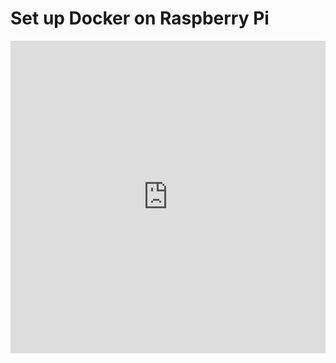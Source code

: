 # Set up Docker on Raspberry Pi

<iframe width="100%" height="500" src="https://www.youtube.com/embed/kseLlaHnvKs" title="Raspberry Pi Setup Docker" frameborder="0" allow="accelerometer; autoplay; clipboard-write; encrypted-media; gyroscope; picture-in-picture; web-share" allowfullscreen></iframe>